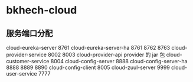 # bkhech-cloud

## 服务端口分配
cloud-eureka-server 8761
cloud-eureka-server-ha 8761 8762 8763
cloud-provider-service 8002 8003
cloud-provider-api provider 的 jar 包
cloud-customer-service 8004
cloud-config-server 8888
cloud-config-server-ha 8888 8889 8890
cloud-config-client 8005
cloud-zuul-server 9999
cloud-user-service 7777